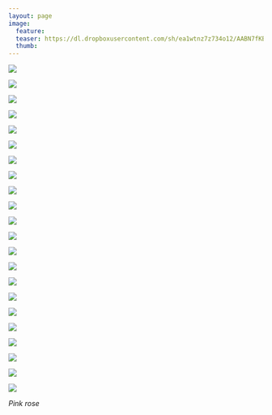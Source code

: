 ```yaml
---
layout: page
image:
  feature:
  teaser: https://dl.dropboxusercontent.com/sh/ea1wtnz7z734o12/AABN7fKBQe4frdFC9Vux-N5Fa/luontokuvat/kes%C3%A4/7/DS29828-245px.jpg
  thumb:
---
```


[![](https://dl.dropboxusercontent.com/sh/ea1wtnz7z734o12/AABrxNlftbnBFccnG1gWdeIja/luontokuvat/kes%C3%A4/7/DS29849-800px.jpg)](https://dl.dropboxusercontent.com/sh/ea1wtnz7z734o12/AADCD4LHUyuF_K_EIataInkya/luontokuvat/kes%C3%A4/7/DS29849.jpg)

[![](https://dl.dropboxusercontent.com/sh/ea1wtnz7z734o12/AACMMioRhzQUkVatTPxwWhs_a/luontokuvat/kes%C3%A4/7/DS29851-800px.jpg)](https://dl.dropboxusercontent.com/sh/ea1wtnz7z734o12/AABLJe1WyahwSVYD7lzylJuKa/luontokuvat/kes%C3%A4/7/DS29851.jpg)

[![](https://dl.dropboxusercontent.com/sh/ea1wtnz7z734o12/AADugDrVpT8TUByfGdldph35a/luontokuvat/kes%C3%A4/7/DS29493-800px.jpg)](https://dl.dropboxusercontent.com/sh/ea1wtnz7z734o12/AADc1WxfdLRWzOTQGRJB9K-Ma/luontokuvat/kes%C3%A4/7/DS29493.jpg)

[![](https://dl.dropboxusercontent.com/sh/ea1wtnz7z734o12/AACSjBSRiSgXrNbKbNui4_w6a/luontokuvat/kes%C3%A4/7/DS29494-800px.jpg)](https://dl.dropboxusercontent.com/sh/ea1wtnz7z734o12/AADvpMCwQ74Vitzh3kH6Os4Fa/luontokuvat/kes%C3%A4/7/DS29494.jpg)

[![](https://dl.dropboxusercontent.com/sh/ea1wtnz7z734o12/AABD4AtTvn0pFwixzcP1Rsbxa/luontokuvat/kes%C3%A4/7/DS29858-800px.jpg)](https://dl.dropboxusercontent.com/sh/ea1wtnz7z734o12/AACBBnHRTZHm6Z-bdfbBOVKIa/luontokuvat/kes%C3%A4/7/DS29858.jpg)

[![](https://dl.dropboxusercontent.com/sh/ea1wtnz7z734o12/AABkNnSzu2FfR-Fsh2GnTWLga/luontokuvat/kes%C3%A4/7/DS29861-800px.jpg)](https://dl.dropboxusercontent.com/sh/ea1wtnz7z734o12/AACuWhA1Ep1zqJFksRhgC-tja/luontokuvat/kes%C3%A4/7/DS29861.jpg)

[![](https://dl.dropboxusercontent.com/sh/ea1wtnz7z734o12/AADI0UFLa4W944U6IGk1Jptsa/luontokuvat/kes%C3%A4/7/DS29488-800px.jpg)](https://dl.dropboxusercontent.com/sh/ea1wtnz7z734o12/AAB_mvxhsBWfAbbpzCu96R0xa/luontokuvat/kes%C3%A4/7/DS29488.jpg)

[![](https://dl.dropboxusercontent.com/sh/ea1wtnz7z734o12/AAADwa259w5DijOjd9uyYhgVa/luontokuvat/kes%C3%A4/7/DS29486-800px.jpg)](https://dl.dropboxusercontent.com/sh/ea1wtnz7z734o12/AADphWcp5-eoIYACTtUvKMtaa/luontokuvat/kes%C3%A4/7/DS29486.jpg)

[![](https://dl.dropboxusercontent.com/sh/ea1wtnz7z734o12/AACpKJFInHQ2QMjAYgfDZXn2a/luontokuvat/kes%C3%A4/7/DS29476-800px.jpg)](https://dl.dropboxusercontent.com/sh/ea1wtnz7z734o12/AABBAuD814tL95flLYyIa9Y5a/luontokuvat/kes%C3%A4/7/DS29476.jpg)

[![](https://dl.dropboxusercontent.com/sh/ea1wtnz7z734o12/AAD4Wy_MaKQersbo3e7izrZna/luontokuvat/kes%C3%A4/7/DS29490-800px.jpg)](https://dl.dropboxusercontent.com/sh/ea1wtnz7z734o12/AADa4iioGMXDGgS0_J0Cm7vla/luontokuvat/kes%C3%A4/7/DS29490.jpg)

[![](https://dl.dropboxusercontent.com/sh/ea1wtnz7z734o12/AABKl6XcuwlebfCuB9EkFF-_a/luontokuvat/kes%C3%A4/7/DS29526-800px.jpg)](https://dl.dropboxusercontent.com/sh/ea1wtnz7z734o12/AAAQLM008ibadX4RygyxDQMNa/luontokuvat/kes%C3%A4/7/DS29526.jpg)

[![](https://dl.dropboxusercontent.com/sh/ea1wtnz7z734o12/AAC3LUnFC8ykY2_cKtzFqiYWa/luontokuvat/kes%C3%A4/7/DS29519-800px.jpg)](https://dl.dropboxusercontent.com/sh/ea1wtnz7z734o12/AACBG5gpgZXq7mXoSASalJlla/luontokuvat/kes%C3%A4/7/DS29519.jpg)

[![](https://dl.dropboxusercontent.com/sh/ea1wtnz7z734o12/AAC1rJtiF-W_9SFRkPAjMEu_a/luontokuvat/kes%C3%A4/7/DS29710-800px.jpg)](https://dl.dropboxusercontent.com/sh/ea1wtnz7z734o12/AABOCPUZmYf4iSLRjylV1n4Fa/luontokuvat/kes%C3%A4/7/DS29710.jpg)

[![](https://dl.dropboxusercontent.com/sh/ea1wtnz7z734o12/AAC5bOi55L01jgygTuUMNqTJa/luontokuvat/kes%C3%A4/7/DS29722-800px.jpg)](https://dl.dropboxusercontent.com/sh/ea1wtnz7z734o12/AABaafiBAldzY_SWx-qPN5Wna/luontokuvat/kes%C3%A4/7/DS29722.jpg)

[![](https://dl.dropboxusercontent.com/sh/ea1wtnz7z734o12/AAD9MMerDa2nfvxD_H_5AwvPa/luontokuvat/kes%C3%A4/7/DS29732-800px.jpg)](https://dl.dropboxusercontent.com/sh/ea1wtnz7z734o12/AAByMjEeR2yeCx-vDRQEP0Eza/luontokuvat/kes%C3%A4/7/DS29732.jpg)

[![](https://dl.dropboxusercontent.com/sh/ea1wtnz7z734o12/AABXtZY0eyP8Qpaskv7-z46aa/luontokuvat/kes%C3%A4/7/DS29754-800px.jpg)](https://dl.dropboxusercontent.com/sh/ea1wtnz7z734o12/AADldR5h38mm9nSezbSkOq8Pa/luontokuvat/kes%C3%A4/7/DS29754.jpg)

[![](https://dl.dropboxusercontent.com/sh/ea1wtnz7z734o12/AAA5tCi3kQINzQoW_x6FZs1Ma/luontokuvat/kes%C3%A4/7/DS29760-800px.jpg)](https://dl.dropboxusercontent.com/sh/ea1wtnz7z734o12/AACPwV2Q84gRICmvQGxhoJyja/luontokuvat/kes%C3%A4/7/DS29760.jpg)

[![](https://dl.dropboxusercontent.com/sh/ea1wtnz7z734o12/AAC_gMm5Xl4AYctMgwxDYz1Pa/luontokuvat/kes%C3%A4/7/DS29768-800px.jpg)](https://dl.dropboxusercontent.com/sh/ea1wtnz7z734o12/AADHRen1RwZWoY9RzhpouSrTa/luontokuvat/kes%C3%A4/7/DS29768.jpg)

[![](https://dl.dropboxusercontent.com/sh/ea1wtnz7z734o12/AACF2Iit7yXwHKx1gQxfSyJqa/luontokuvat/kes%C3%A4/7/DS29813-800px.jpg)](https://dl.dropboxusercontent.com/sh/ea1wtnz7z734o12/AAAKOSOqJF7pA8_YNLB-GN4Va/luontokuvat/kes%C3%A4/7/DS29813.jpg)

[![](https://dl.dropboxusercontent.com/sh/ea1wtnz7z734o12/AAC5xyUb0G1VhYjcj8leAWDfa/luontokuvat/kes%C3%A4/7/DS29822-800px.jpg)](https://dl.dropboxusercontent.com/sh/ea1wtnz7z734o12/AAAWCjWjFI_2r8OBM9an1rlXa/luontokuvat/kes%C3%A4/7/DS29822.jpg)

[![](https://dl.dropboxusercontent.com/sh/ea1wtnz7z734o12/AACTu00cMIFOcfNvvkzHc7mta/luontokuvat/kes%C3%A4/7/DS29833-800px.jpg)](https://dl.dropboxusercontent.com/sh/ea1wtnz7z734o12/AADRw4JApbJ6QvkmdrcvxORca/luontokuvat/kes%C3%A4/7/DS29833.jpg)

[![](https://dl.dropboxusercontent.com/sh/ea1wtnz7z734o12/AABZK6htgptFiDllAKgwwXkVa/luontokuvat/kes%C3%A4/7/DS29828-800px.jpg)](https://dl.dropboxusercontent.com/sh/ea1wtnz7z734o12/AAAJPDMZv-K8WK325ihwCs_qa/luontokuvat/kes%C3%A4/7/DS29828.jpg)

*Pink rose*
